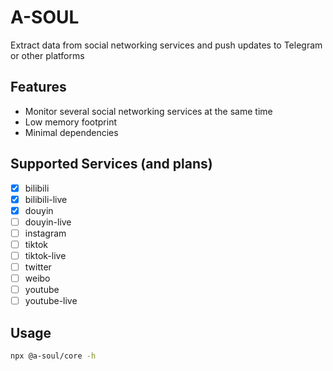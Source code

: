 # A-SOUL

Extract data from social networking services and push updates to Telegram or other platforms

## Features

- Monitor several social networking services at the same time
- Low memory footprint
- Minimal dependencies

## Supported Services (and plans)

- [x] bilibili
- [x] bilibili-live
- [x] douyin
- [ ] douyin-live
- [ ] instagram
- [ ] tiktok
- [ ] tiktok-live
- [ ] twitter
- [ ] weibo
- [ ] youtube
- [ ] youtube-live

## Usage

```bash
npx @a-soul/core -h
```
